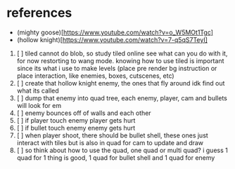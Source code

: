 # references

- (mighty goose)[https://www.youtube.com/watch?v=o_W5MOt1Tgc]
- (hollow knight)[https://www.youtube.com/watch?v=7-q5qS7TeyI]

1. [ ] tiled cannot do blob, so study tiled online see what can you do with it, for now restorting to wang mode. knowing how to use tiled is important since its what i use to make levels (place pre render bg instruction or place interaction, like enemies, boxes, cutscenes, etc)
2. [ ] create that hollow knight enemy, the ones that fly around idk find out what its called
3. [ ] dump that enemy into quad tree, each enemy, player, cam and bullets will look for em
4. [ ] enemy bounces off of walls and each other
5. [ ] if player touch enemy player gets hurt
6. [ ] if bullet touch enemy enemy gets hurt
7. [ ] when player shoot, there should be bullet shell, these ones just interact with tiles but is also in quad for cam to update and draw
8. [ ] so think about how to use the quad, one quad or multi quad? i guess 1 quad for 1 thing is good, 1 quad for bullet shell and 1 quad for enemy
